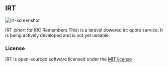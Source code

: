 ## IRT

![irt-screenshot](https://cloud.githubusercontent.com/assets/877217/9291195/a363ceae-436f-11e5-917e-85601845e408.png)

IRT (short for IRC Remembers This) is a laravel powered irc quote service. It is being actively developed and is not yet useable.


### License

IRT is open-sourced software licensed under the [MIT license](http://opensource.org/licenses/MIT)
